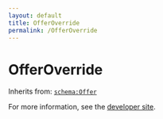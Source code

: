 ```yaml
---
layout: default
title: OfferOverride
permalink: /OfferOverride
---
```


# OfferOverride


Inherits from: [`schema:Offer`](https://schema.org/Offer)

For more information, see the [developer site](https://developer.openactive.io/data-model/types/).